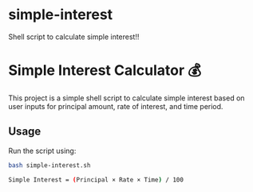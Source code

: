 # simple-interest
Shell script to calculate simple interest!!

# Simple Interest Calculator 💰

This project is a simple shell script to calculate simple interest based on user inputs for principal amount, rate of interest, and time period.

## Usage
Run the script using:
```bash
bash simple-interest.sh

Simple Interest = (Principal × Rate × Time) / 100

